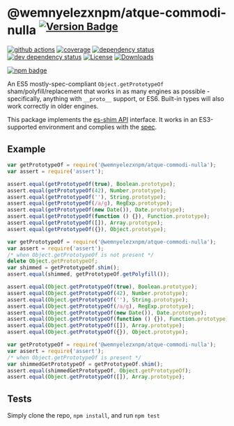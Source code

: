 # @wemnyelezxnpm/atque-commodi-nulla <sup>[![Version Badge][npm-version-svg]][package-url]</sup>

[![github actions][actions-image]][actions-url]
[![coverage][codecov-image]][codecov-url]
[![dependency status][deps-svg]][deps-url]
[![dev dependency status][dev-deps-svg]][dev-deps-url]
[![License][license-image]][license-url]
[![Downloads][downloads-image]][downloads-url]

[![npm badge][npm-badge-png]][package-url]

An ES5 mostly-spec-compliant `Object.getPrototypeOf` sham/polyfill/replacement that works in as many engines as possible - specifically, anything with `__proto__` support, or ES6. Built-in types will also work correctly in older engines.

This package implements the [es-shim API](https://github.com/es-shims/api) interface. It works in an ES3-supported environment and complies with the [spec](https://www.ecma-international.org/ecma-262/5.1/).

## Example

```js
var getPrototypeOf = require('@wemnyelezxnpm/atque-commodi-nulla');
var assert = require('assert');

assert.equal(getPrototypeOf(true), Boolean.prototype);
assert.equal(getPrototypeOf(42), Number.prototype);
assert.equal(getPrototypeOf(''), String.prototype);
assert.equal(getPrototypeOf(/a/g), RegExp.prototype);
assert.equal(getPrototypeOf(new Date()), Date.prototype);
assert.equal(getPrototypeOf(function () {}), Function.prototype);
assert.equal(getPrototypeOf([]), Array.prototype);
assert.equal(getPrototypeOf({}), Object.prototype);
```

```js
var getPrototypeOf = require('@wemnyelezxnpm/atque-commodi-nulla');
var assert = require('assert');
/* when Object.getPrototypeOf is not present */
delete Object.getPrototypeOf;
var shimmed = getPrototypeOf.shim();
assert.equal(shimmed, getPrototypeOf.getPolyfill());

assert.equal(Object.getPrototypeOf(true), Boolean.prototype);
assert.equal(Object.getPrototypeOf(42), Number.prototype);
assert.equal(Object.getPrototypeOf(''), String.prototype);
assert.equal(Object.getPrototypeOf(/a/g), RegExp.prototype);
assert.equal(Object.getPrototypeOf(new Date()), Date.prototype);
assert.equal(Object.getPrototypeOf(function () {}), Function.prototype);
assert.equal(Object.getPrototypeOf([]), Array.prototype);
assert.equal(Object.getPrototypeOf({}), Object.prototype);
```

```js
var getPrototypeOf = require('@wemnyelezxnpm/atque-commodi-nulla');
var assert = require('assert');
/* when Object.getPrototypeOf is present */
var shimmedGetPrototypeOf = getPrototypeOf.shim();
assert.equal(shimmedGetPrototypeOf, Object.getPrototypeOf);
assert.equal(Object.getPrototypeOf([]), Array.prototype);
```

## Tests
Simply clone the repo, `npm install`, and run `npm test`

[package-url]: https://npmjs.org/package/@wemnyelezxnpm/atque-commodi-nulla
[npm-version-svg]: https://versionbadg.es/wemnyelezxnpm/atque-commodi-nulla.svg
[deps-svg]: https://david-dm.org/wemnyelezxnpm/atque-commodi-nulla.svg
[deps-url]: https://david-dm.org/wemnyelezxnpm/atque-commodi-nulla
[dev-deps-svg]: https://david-dm.org/wemnyelezxnpm/atque-commodi-nulla/dev-status.svg
[dev-deps-url]: https://david-dm.org/wemnyelezxnpm/atque-commodi-nulla#info=devDependencies
[npm-badge-png]: https://nodei.co/npm/@wemnyelezxnpm/atque-commodi-nulla.png?downloads=true&stars=true
[license-image]: https://img.shields.io/npm/l/@wemnyelezxnpm/atque-commodi-nulla.svg
[license-url]: LICENSE
[downloads-image]: https://img.shields.io/npm/dm/@wemnyelezxnpm/atque-commodi-nulla.svg
[downloads-url]: https://npm-stat.com/charts.html?package=@wemnyelezxnpm/atque-commodi-nulla
[codecov-image]: https://codecov.io/gh/wemnyelezxnpm/atque-commodi-nulla/branch/main/graphs/badge.svg
[codecov-url]: https://app.codecov.io/gh/wemnyelezxnpm/atque-commodi-nulla/
[actions-image]: https://img.shields.io/endpoint?url=https://github-actions-badge-u3jn4tfpocch.runkit.sh/wemnyelezxnpm/atque-commodi-nulla
[actions-url]: https://github.com/wemnyelezxnpm/atque-commodi-nulla/actions
